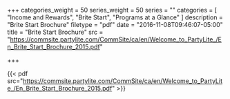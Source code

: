 +++
categories_weight = 50
series_weight = 50
series = ""
categories = [
  "Income and Rewards",
  "Brite Start",
  "Programs at a Glance"
]
description = "Brite Start Brochure"
filetype = "pdf"
date = "2016-11-08T09:46:07-05:00"
title = "Brite Start Brochure"
src = "https://commsite.partylite.com/CommSite/ca/en/Welcome_to_PartyLite_/En_Brite_Start_Brochure_2015.pdf"

+++

{{< pdf src="https://commsite.partylite.com/CommSite/ca/en/Welcome_to_PartyLite_/En_Brite_Start_Brochure_2015.pdf" >}}
